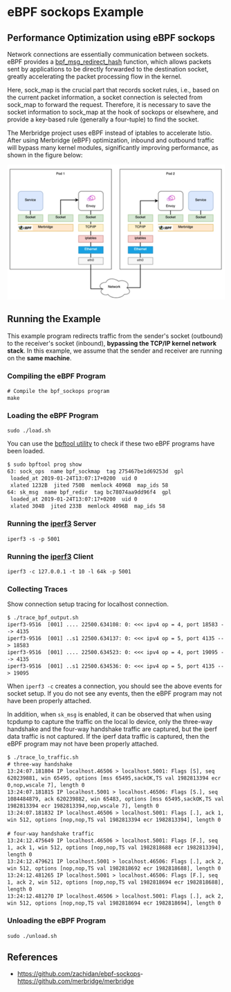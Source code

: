 # eBPF sockops Example

## Performance Optimization using eBPF sockops

Network connections are essentially communication between sockets. eBPF provides a [bpf_msg_redirect_hash](https://man7.org/linux/man-pages/man7/bpf-helpers.7.html) function, which allows packets sent by applications to be directly forwarded to the destination socket, greatly accelerating the packet processing flow in the kernel.

Here, sock_map is the crucial part that records socket rules, i.e., based on the current packet information, a socket connection is selected from sock_map to forward the request. Therefore, it is necessary to save the socket information to sock_map at the hook of sockops or elsewhere, and provide a key-based rule (generally a four-tuple) to find the socket.

The Merbridge project uses eBPF instead of iptables to accelerate Istio. After using Merbridge (eBPF) optimization, inbound and outbound traffic will bypass many kernel modules, significantly improving performance, as shown in the figure below:

![merbridge](merbridge.png)

## Running the Example

This example program redirects traffic from the sender's socket (outbound) to the receiver's socket (inbound), **bypassing the TCP/IP kernel network stack**. In this example, we assume that the sender and receiver are running on the **same machine**.

### Compiling the eBPF Program

```shell
# Compile the bpf_sockops program
make
```

### Loading the eBPF Program

```shell
sudo ./load.sh
```

You can use the [bpftool utility](https://github.com/torvalds/linux/blob/master/tools/bpf/bpftool/Documentation/bpftool-prog.rst) to check if these two eBPF programs have been loaded.

```console
$ sudo bpftool prog show
63: sock_ops  name bpf_sockmap  tag 275467be1d69253d  gpl
 loaded_at 2019-01-24T13:07:17+0200  uid 0
 xlated 1232B  jited 750B  memlock 4096B  map_ids 58
64: sk_msg  name bpf_redir  tag bc78074aa9dd96f4  gpl
 loaded_at 2019-01-24T13:07:17+0200  uid 0
 xlated 304B  jited 233B  memlock 4096B  map_ids 58
```

### Running the [iperf3](https://iperf.fr/) Server

```shell
iperf3 -s -p 5001
```

### Running the [iperf3](https://iperf.fr/) Client

```shell
iperf3 -c 127.0.0.1 -t 10 -l 64k -p 5001
```

### Collecting Traces

Show connection setup tracing for localhost connection. 
```console
$ ./trace_bpf_output.sh
iperf3-9516  [001] .... 22500.634108: 0: <<< ipv4 op = 4, port 18583 --> 4135
iperf3-9516  [001] ..s1 22500.634137: 0: <<< ipv4 op = 5, port 4135 --> 18583
iperf3-9516  [001] .... 22500.634523: 0: <<< ipv4 op = 4, port 19095 --> 4135
iperf3-9516  [001] ..s1 22500.634536: 0: <<< ipv4 op = 5, port 4135 --> 19095
```

When ``iperf3 -c`` creates a connection, you should see the above events for socket setup. If you do not see any events, then the eBPF program may not have been properly attached.

In addition, when ``sk_msg`` is enabled, it can be observed that when using tcpdump to capture the traffic on the local lo device, only the three-way handshake and the four-way handshake traffic are captured, but the iperf data traffic is not captured. If the iperf data traffic is captured, then the eBPF program may not have been properly attached.

```console
$ ./trace_lo_traffic.sh
# three-way handshake
13:24:07.181804 IP localhost.46506 > localhost.5001: Flags [S], seq 620239881, win 65495, options [mss 65495,sackOK,TS val 1982813394 ecr 0,nop,wscale 7], length 0
13:24:07.181815 IP localhost.5001 > localhost.46506: Flags [S.], seq 1084484879, ack 620239882, win 65483, options [mss 65495,sackOK,TS val 1982813394 ecr 1982813394,nop,wscale 7], length 0
13:24:07.181832 IP localhost.46506 > localhost.5001: Flags [.], ack 1, win 512, options [nop,nop,TS val 1982813394 ecr 1982813394], length 0

# four-way handshake traffic
13:24:12.475649 IP localhost.46506 > localhost.5001: Flags [F.], seq 1, ack 1, win 512, options [nop,nop,TS val 1982818688 ecr 1982813394], length 0
13:24:12.479621 IP localhost.5001 > localhost.46506: Flags [.], ack 2, win 512, options [nop,nop,TS val 1982818692 ecr 1982818688], length 0
13:24:12.481265 IP localhost.5001 > localhost.46506: Flags [F.], seq 1, ack 2, win 512, options [nop,nop,TS val 1982818694 ecr 1982818688], length 0
13:24:12.481270 IP localhost.46506 > localhost.5001: Flags [.], ack 2, win 512, options [nop,nop,TS val 1982818694 ecr 1982818694], length 0
```


### Unloading the eBPF Program

```shell
sudo ./unload.sh
```

## References

- <https://github.com/zachidan/ebpf-sockops>- <https://github.com/merbridge/merbridge>